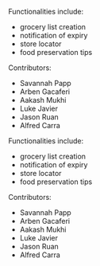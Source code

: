 
Functionalities include:
- grocery list creation
- notification of expiry
- store locator
- food preservation tips

Contributors:
- Savannah Papp
- Arben Gacaferi
- Aakash Mukhi
- Luke Javier
- Jason Ruan
- Alfred Carra

Functionalities include:
- grocery list creation
- notification of expiry
- store locator
- food preservation tips

Contributors:
- Savannah Papp
- Arben Gacaferi
- Aakash Mukhi
- Luke Javier
- Jason Ruan
- Alfred Carra
